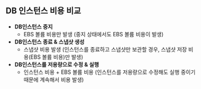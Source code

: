## DB 인스턴스 비용 비교 

- **DB인스턴스 중지**
  -  EBS 볼륨 비용만 발생 (중지 상태에서도 EBS 볼륨 비용이 발생)
- **DB인스턴스 종료 & 스냅샷 생성**
  - 스냅샷 비용 발생 (인스턴스를 종료하고 스냅샷만 보관할 경우, 스냅샷 저장 비용(EBS 볼륨 비용)만 발생)
- **DB인스턴스를 저용량으로 수정 & 실행**
  - 인스턴스 비용 + EBS 볼륨 비용 (인스턴스를 저용량으로 수정해도 실행 중이기 때문에 계속해서 비용 발생)
